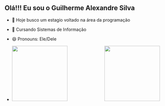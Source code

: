 ## Olá!!! Eu sou o Guilherme Alexandre Silva

- 🔭 Hoje busco um estagio voltado na área da programação
- 🌱 Cursando Sistemas de Informação
- 😄 Pronouns: Ele/Dele

- <div>
  
  <img  height="180em" src="https://github-readme-stats.vercel.app/api?username=gguiallex&show_icons=true&theme=great-gatsby&include_all_commits=true&count_private=true"/>
  <img align="right" height="180em" src="https://github-readme-stats.vercel.app/api/top-langs/?username=gguiallex&layout=compact&langs_count=16&theme=great-gatsby"/>
  
</div>

